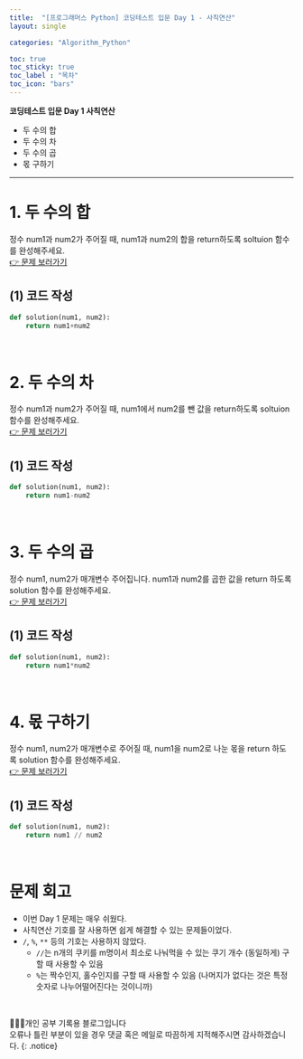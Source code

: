 ```yaml
---
title:  "[프로그래머스 Python] 코딩테스트 입문 Day 1 - 사칙연산"
layout: single

categories: "Algorithm_Python"

toc: true
toc_sticky: true
toc_label : "목차"
toc_icon: "bars"
---
```


**코딩테스트 입문 Day 1 사칙연산**
- 두 수의 합
- 두 수의 차
- 두 수의 곱
- 몫 구하기

***

# <span class="half_HL">1. 두 수의 합</span>
정수 num1과 num2가 주어질 때, num1과 num2의 합을 return하도록 soltuion 함수를 완성해주세요.
<br>[👉 문제 보러가기](https://school.programmers.co.kr/learn/courses/30/lessons/120802)

## (1) 코드 작성
```python
def solution(num1, num2):
    return num1+num2
```

<br>

# <span class="half_HL">2. 두 수의 차</span>
정수 num1과 num2가 주어질 때, num1에서 num2를 뺀 값을 return하도록 soltuion 함수를 완성해주세요.
<br>[👉 문제 보러가기](https://school.programmers.co.kr/learn/courses/30/lessons/120803)

## (1) 코드 작성
```python
def solution(num1, num2):
    return num1-num2
```

<br>

# <span class="half_HL">3. 두 수의 곱</span>
정수 num1, num2가 매개변수 주어집니다. num1과 num2를 곱한 값을 return 하도록 solution 함수를 완성해주세요.
<br>[👉 문제 보러가기](https://school.programmers.co.kr/learn/courses/30/lessons/120804)

## (1) 코드 작성
```python
def solution(num1, num2):
    return num1*num2
```

<br>

# <span class="half_HL">4. 몫 구하기</span>
정수 num1, num2가 매개변수로 주어질 때, num1을 num2로 나눈 몫을 return 하도록 solution 함수를 완성해주세요.
<br>[👉 문제 보러가기](https://school.programmers.co.kr/learn/courses/30/lessons/120805)

## (1) 코드 작성
```python
def solution(num1, num2):
    return num1 // num2
```

<br>

# <span class="half_HL">문제 회고</span>
- 이번 Day 1 문제는 매우 쉬웠다.
- 사칙연산 기호를 잘 사용하면 쉽게 해결할 수 있는 문제들이었다.
- ```/```, ```%```, ```**``` 등의 기호는 사용하지 않았다.
  - ```//```는 n개의 쿠키를 m명이서 최소로 나눠먹을 수 있는 쿠기 개수 (동일하게) 구할 때 사용할 수 있음
  - ```%```는 짝수인지, 홀수인지를 구할 때 사용할 수 있음 (나머지가 없다는 것은 특정 숫자로 나누어떨어진다는 것이니까)

<br>

👩🏻‍💻개인 공부 기록용 블로그입니다
<br>오류나 틀린 부분이 있을 경우 댓글 혹은 메일로 따끔하게 지적해주시면 감사하겠습니다.
{: .notice}